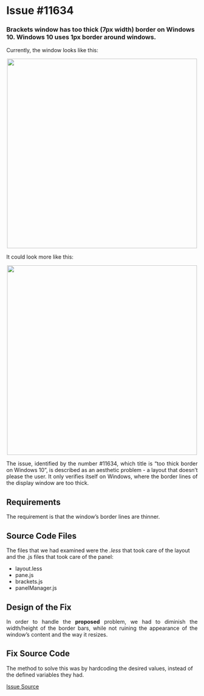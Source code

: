 # Issue #11634
### Brackets window has too thick (7px width) border on Windows 10. Windows 10 uses 1px border around windows. 

Currently, the window looks like this:

<p align="center">
<img src="https://github.com/literallysofia/feup-esof/blob/master/T34/ISSUE%20%2311634/1.png" width="500">
</p>

It could look more like this:

<p align="center">
<img src="https://github.com/literallysofia/feup-esof/blob/master/T34/ISSUE%20%2311634/2.png" width="500">
</p>

<p align="justify">
The issue, identified by the number #11634, which title is “too thick border on Windows 10”, is described as an aesthetic problem - a layout that doesn’t please the user. It only verifies itself on Windows, where the border lines of the display window are too thick.
</p>

## Requirements
The requirement is that the window’s border lines are thinner. 

## Source Code Files
The files that we had examined were the *.less* that took care of the layout and the .js files that took care of the panel:

* layout.less
* pane.js
* brackets.js
* panelManager.js

## Design of the Fix
<p align="justify">
In order to handle the <b>proposed</b> problem, we had to diminish the width/height of the border bars, while not ruining the appearance of the window’s content and the way it resizes.</p>

## Fix Source Code
The method to solve this was by hardcoding the desired values, instead of the defined variables they had.

[Issue Source](https://github.com/adobe/brackets/issues/11634)
